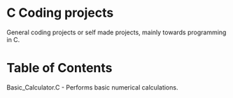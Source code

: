 # C Coding projects
General coding projects or self made projects, mainly towards programming in C.
# Table of Contents

Basic_Calculator.C - Performs basic numerical calculations.
